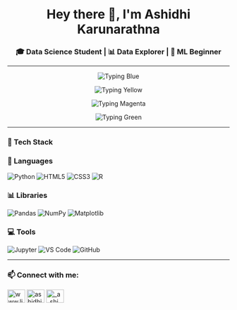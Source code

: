 <h1 align="center">Hey there 👋, I'm Ashidhi Karunarathna</h1>
<h3 align="center">🎓 Data Science Student | 📊 Data Explorer | 🤖 ML Beginner </h3>

---


<p align="center">
  <img src="https://readme-typing-svg.demolab.com?font=Arial&pause=1000&color=6495ED&center=true&vCenter=true&width=800&height=25&lines=%F0%9F%9A%80+Aspiring+Data+Scientist+%7C+Python+%7C+ML+%7C+AI" alt="Typing Blue" />
</p>
<p align="center">
  <img src="https://readme-typing-svg.demolab.com?font=Arial&pause=1000&color=FFD700&center=true&vCenter=true&width=800&height=25&lines=%F0%9F%8E%AF+Currently+Mastering%3A+Pandas%2C+NumPy%2C+Power+BI%2C+scikit-learn" alt="Typing Yellow" />
</p>
<p align="center">
  <img src="https://readme-typing-svg.demolab.com?font=Arial&pause=1000&color=BA55D3&center=true&vCenter=true&width=800&height=25&lines=%F0%9F%8E%93+Passionate+About+Turning+Data+Into+Stories" alt="Typing Magenta" />
</p>
<p align="center">
  <img src="https://readme-typing-svg.demolab.com?font=Arial&pause=1000&color=32CD32&center=true&vCenter=true&width=800&height=25&lines=%F0%9F%9A%80+Always+Learning+and+Growing+Every+Day" alt="Typing Green" />
</p>

---

### 🧰 Tech Stack

### 🚀 Languages
![Python](https://img.shields.io/badge/Python-3776AB?style=for-the-badge&logo=python&logoColor=white)
![HTML5](https://img.shields.io/badge/HTML5-E34F26?style=for-the-badge&logo=html5&logoColor=white)
![CSS3](https://img.shields.io/badge/CSS3-1572B6?style=for-the-badge&logo=css3&logoColor=white)
![R](https://img.shields.io/badge/R-276DC3?style=for-the-badge&logo=r&logoColor=white)

### 📊 Libraries
![Pandas](https://img.shields.io/badge/Pandas-150458?style=for-the-badge&logo=pandas&logoColor=white)
![NumPy](https://img.shields.io/badge/NumPy-013243?style=for-the-badge&logo=numpy&logoColor=white)
![Matplotlib](https://img.shields.io/badge/Matplotlib-11557c?style=for-the-badge&logo=matplotlib&logoColor=white)

### 💻 Tools
![Jupyter](https://img.shields.io/badge/Jupyter-F37626?style=for-the-badge&logo=jupyter&logoColor=white)
![VS Code](https://img.shields.io/badge/VS%20Code-007ACC?style=for-the-badge&logo=visual-studio-code&logoColor=white)
![GitHub](https://img.shields.io/badge/GitHub-181717?style=for-the-badge&logo=github&logoColor=white)

</p>



---

<h3 align="left"> 📫 Connect with me:</h3>
<p align="left">
<a href="https://linkedin.com/in/www.linkedin.com/in/ashidhi-karunarathna" target="blank"><img align="center" src="https://raw.githubusercontent.com/rahuldkjain/github-profile-readme-generator/master/src/images/icons/Social/linked-in-alt.svg" alt="www.linkedin.com/in/ashidhi-karunarathna" height="30" width="40" /></a>
<a href="https://kaggle.com/ashidhinelusha" target="blank"><img align="center" src="https://raw.githubusercontent.com/rahuldkjain/github-profile-readme-generator/master/src/images/icons/Social/kaggle.svg" alt="ashidhinelusha" height="30" width="40" /></a>
<a href="https://instagram.com/_a_shi_dhi_" target="blank"><img align="center" src="https://raw.githubusercontent.com/rahuldkjain/github-profile-readme-generator/master/src/images/icons/Social/instagram.svg" alt="_a_shi_dhi_" height="30" width="40" /></a>
</p>













